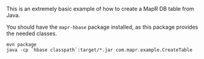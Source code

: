 This is an extremely basic example of how to create a MapR DB table from Java.

You should have the `mapr-hbase` package installed, as this package provides the needed classes.

```
mvn package
java -cp `hbase classpath`:target/*.jar com.mapr.example.CreateTable
```
